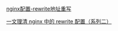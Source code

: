 [nginx配置-rewrite地址重写](https://www.jianshu.com/p/ebb935b4b248)

[一文理清 nginx 中的 rewrite 配置（系列二）](https://segmentfault.com/a/1190000022407797)


